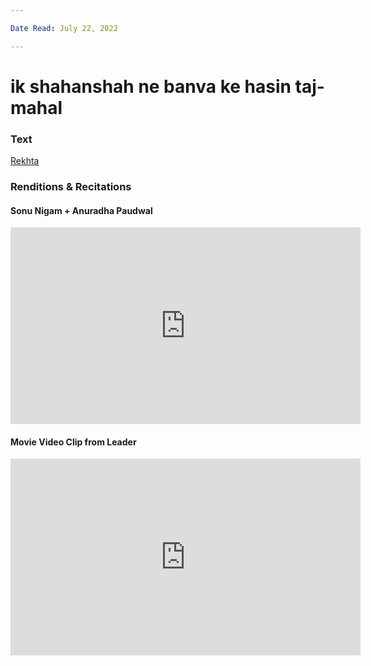 ```yaml
---

Date Read: July 22, 2022

---
```


# ik shahanshah ne banva ke hasin taj-mahal

### Text
[Rekhta](https://www.rekhta.org/nazms/ik-shahanshaah-ne-banvaa-ke-ik-shahanshaah-ne-banvaa-ke-hasiin-taaj-mahal-shakeel-badayuni-nazms?lang=ur)

### Renditions & Recitations

#### Sonu Nigam + Anuradha Paudwal

<iframe width="560" height="315" src="https://www.youtube.com/embed/vUPgSr6jY1o" title="YouTube video player" frameborder="0" allow="accelerometer; autoplay; clipboard-write; encrypted-media; gyroscope; picture-in-picture" allowfullscreen></iframe>

#### Movie Video Clip from Leader

<iframe width="560" height="315" src="https://www.youtube.com/embed/IamkXhPuFPY" title="YouTube video player" frameborder="0" allow="accelerometer; autoplay; clipboard-write; encrypted-media; gyroscope; picture-in-picture" allowfullscreen></iframe>

